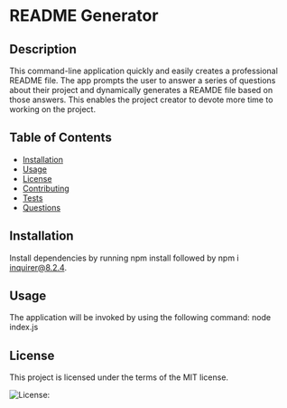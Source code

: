 # README Generator

  ## Description

  This command-line application quickly and easily creates a professional README file. The app prompts the user to answer a series of questions about their project and dynamically generates a REAMDE file based on those answers. This enables the project creator to devote more time to working on the project. 

  ## Table of Contents
  * [Installation](#installation)
  * [Usage](#usage)
  * [License](#license)
  * [Contributing](#contributing)
  * [Tests](#tests)
  * [Questions](#questions)

  ## Installation
  
  Install dependencies by running npm install followed by npm i inquirer@8.2.4.

  ## Usage

  The application will be invoked by using the following command: node index.js

  ## License
    
  This project is licensed under the terms of the MIT license.
  
  ![License: ](https://img.shields.io/badge/License-MIT-blueviolet.svg)

 
